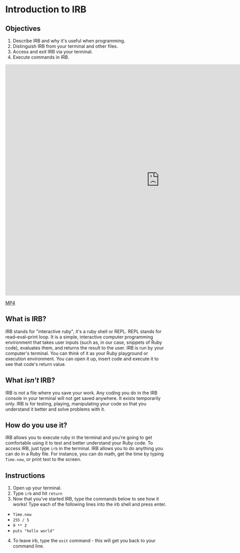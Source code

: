 # Introduction to IRB

## Objectives

1. Describe IRB and why it's useful when programming.
2. Distinguish IRB from your terminal and other files.
3. Access and exit IRB via your terminal.
4. Execute commands in IRB.

<iframe width="960" height="720" src="https://www.youtube.com/embed/WWh1uxqQI48?rel=0&amp;showinfo=0" frameborder="0" allowfullscreen></iframe>

[MP4](http://learn-co-videos.s3.amazonaws.com/ruby/intro-to-irb.mp4)



## What is IRB?

IRB stands for "interactive ruby", it's a ruby shell or REPL. REPL stands for read–eval–print loop. It is a simple, interactive computer programming environment that takes user inputs (such as, in our case, snippets of Ruby code), evaluates them, and returns the result to the user. IRB is run by your computer's terminal. You can think of it as your Ruby playground or execution environment. You can open it up, insert code and execute it to see that code's return value.

## What *isn't* IRB?

IRB is not a file where you save your work. Any coding you do in the IRB console in your terminal will not get saved anywhere. It exists temporarily only. IRB is for testing, playing, manipulating your code so that you understand it better and solve problems with it.

## How do you use it?

IRB allows you to execute ruby in the terminal and you're going to get comfortable using it to test and better understand your Ruby code. To access IRB, just type `irb` in the terminal. IRB allows you to do anything you can do in a Ruby file. For instance, you can do math, get the time by typing `Time.now`, or print text to the screen.

## Instructions

1. Open up your terminal.
2. Type `irb` and hit `return`
3. Now that you've started IRB, type the commands below to see how it works! Type each of the following lines into the irb shell and press enter.

  * `Time.now`
  * `255 / 5`
  * `9 ** 2`
  * `puts "hello world"`
4. To leave irb, type the `exit` command - this will get you back to your command line.
